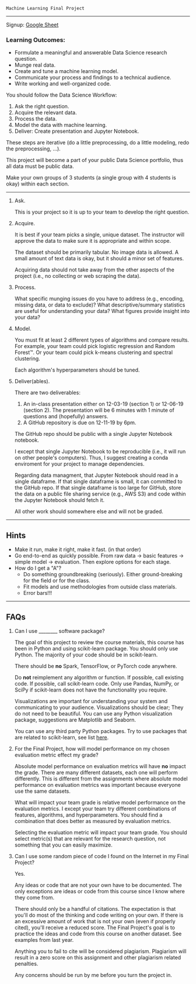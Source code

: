     Machine Learning Final Project
------

Signup: [Google Sheet](https://docs.google.com/spreadsheets/d/1BU4AssSIvDE4IYBcCWG9bEbyRu0Ql90MqO962MudS-E/edit#gid=0)   
### Learning Outcomes:

- Formulate a meaningful and answerable Data Science research question.
- Munge real data.
- Create and tune a machine learning model.
- Communicate your process and findings to a technical audience.
- Write working and well-organized code.

You should follow the Data Science Workflow:

1. Ask the right question.
2. Acquire the relevant data.
3. Process the data.
4. Model the data with machine learning.
5. Deliver: Create presentation and Jupyter Notebook.

These steps are iterative (do a little preprocessing, do a little modeling, redo the preprocessing, …).

This project will become a part of your public Data Science portfolio, thus all data must be public data.  

Make your own groups of 3 students (a single group with 4 students is okay) within each section.

----

1. Ask.

	This is your project so it is up to your team to develop the right question. 

2. Acquire.
	
	It is best if your team picks a single, unique dataset. The instructor will approve the data to make sure it is appropriate and within scope.

    The dataset should be primarily tabular. No image data is allowed. A small amount of text data is okay, but it should a minor set of features.

	Acquiring data should not take away from the other aspects of the project (i.e., no collecting or web scraping the data). 

3. Process.

	What specific munging issues do you have to address (e.g., encoding, missing data, or data to exclude)? What descriptive/summary statistics are useful for understanding your data? What figures provide insight into your data?

3. Model.

	You must fit at least 2 different types of algorithms and compare results. For example, your team could pick logistic regression and Random Forest™. Or your team could pick k-means clustering and spectral clustering.

    Each algorithm's hyperparameters should be tuned.

5. Deliver(ables).

    There are two deliverables:

    1. An in-class presentation either on 12-03-19 (section 1) or 12-06-19 (section 2). The presentation will be 6 minutes with 1 minute of questions and (hopefully) answers.
    2. A GitHub repository is due on 12-11-19 by 6pm.

    The GitHub repo should be public with a single Jupyter Notebook notebook. 

    I except that single Jupyter Notebook to be reproducible (i.e., it will run on other people's computers). Thus, I suggest creating a conda enviroment for your project to manage dependencies.

    Regarding data managment, that Jupyter Notebook should read in a single dataframe. If that single dataframe is small, it can committed to the GitHub repo. If that single dataframe is too large for GitHub, store the data on a public file sharing service (e.g., AWS S3) and code within the Jupyter Notebook should fetch it.

    All other work should somewhere else and will not be graded. 

----
Hints
----

- Make it run, make it right, make it fast. (in that order)
- Go end-to-end as quickly possible. From raw data -> basic features -> simple model -> evaluation. Then explore options for each stage.
- How do I get a "A"? 
    - Do something groundbreaking (seriously). Either ground-breaking for the field or for the class.
    - Fit models and use methodologies from outside class materials.
    - Error bars!!!

----
FAQs
-----

1. Can I use \_\_\_\_\_\_\_\_ software package?

    The goal of this project to review the course materials, this course has been in Python and using scikit-learn package. You should only use Python. The majority of your code should be in scikit-learn.

    There should be __no__ Spark, TensorFlow, or PyTorch code anywhere. 

    Do __not__ reimplement any algorithm or function. If possible, call existing code. If possible, call scikit-learn code. Only use Pandas, NumPy, or SciPy if scikit-learn does not have the functionality you require.

    Visualizations are important for understanding your system and communicating to your audience. Visualizations should be clear; They do not need to be beautiful. You can use any Python visualization package, suggestions are Matplotlib and Seaborn.

    You can use any third party Python packages. Try to use packages that are related to scikit-learn, see list [here](https://scikit-learn.org/stable/related_projects.html).


1. For the Final Project, how will model performance on my chosen evaluation metric effect my grade?

    Absolute model performance on evaluation metrics will have __no__ impact the grade. There are many different datasets, each one will perform differently. This is different from the assignments where absolute model performance on evaluation metrics was important because everyone use the same datasets.

    What will impact your team grade is relative model performance on the evaluation metrics. I except your team try different combinations of features, algorithms, and hyperparameters. You should find a combination that does better as measured by evaluation metrics.

    Selecting the evaluation metric will impact your team grade. You should select metric(s) that are relevant for the research question, not something that you can easily maximize.

1. Can I use some random piece of code I found on the Internet in my Final Project?

    Yes.

    Any ideas or code that are not your own have to be documented. The only exceptions are ideas or code from this course since I know where they come from. 

    There should only be a handful of citations. The expectation is that you'll do most of the thinking and code writing on your own. If there is an excessive amount of work that is not your own (even if properly cited), you'll receive a reduced score. The Final Project's goal is to practice the ideas and code from this course on another dataset. See examples from last year.

    Anything you to fail to cite will be considered plagiarism. Plagiarism will result in a zero score on this assignment and other plagiarism related penalties.

    Any concerns should be run by me before you turn the project in.
    